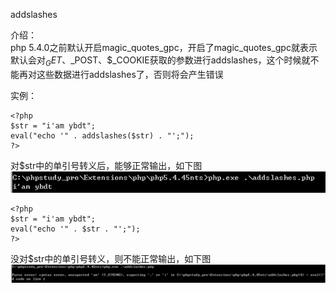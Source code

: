 addslashes  

介绍：  
php 5.4.0之前默认开启magic_quotes_gpc，开启了magic_quotes_gpc就表示默认会对$_GET、$_POST、$_COOKIE获取的参数进行addslashes，这个时候就不能再对这些数据进行addslashes了，否则将会产生错误

实例：  
```
<?php
$str = "i'am ybdt";
eval("echo '" . addslashes($str) . "';");
?>
```
对$str中的单引号转义后，能够正常输出，如下图  
![image](./0.png)
```
<?php
$str = "i'am ybdt";
eval("echo '" . $str . "';");
?>
```
没对$str中的单引号转义，则不能正常输出，如下图  
![image](./1.png)
